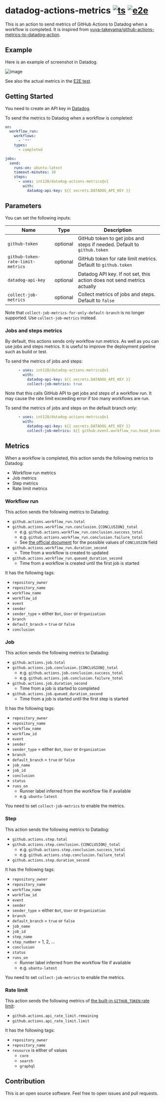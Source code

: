 # datadog-actions-metrics [![ts](https://github.com/int128/datadog-actions-metrics/actions/workflows/ts.yaml/badge.svg)](https://github.com/int128/datadog-actions-metrics/actions/workflows/ts.yaml) [![e2e](https://github.com/int128/datadog-actions-metrics/actions/workflows/e2e.yaml/badge.svg)](https://github.com/int128/datadog-actions-metrics/actions/workflows/e2e.yaml)

This is an action to send metrics of GitHub Actions to Datadog when a workflow is completed.
It is inspired from [yuya-takeyama/github-actions-metrics-to-datadog-action](https://github.com/yuya-takeyama/github-actions-metrics-to-datadog-action).


## Example

Here is an example of screenshot in Datadog.

![image](https://user-images.githubusercontent.com/321266/126857281-f0257fec-3079-4cff-98ab-07070e306391.png)

See also the actual metrics in the [E2E test](https://github.com/int128/datadog-actions-metrics/actions/workflows/e2e.yaml).


## Getting Started

You need to create an API key in [Datadog](https://docs.datadoghq.com/account_management/api-app-keys/).

To send the metrics to Datadog when a workflow is completed:

```yaml
on:
  workflow_run:
    workflows:
      - '**'
    types:
      - completed

jobs:
  send:
    runs-on: ubuntu-latest
    timeout-minutes: 10
    steps:
      - uses: int128/datadog-actions-metrics@v1
        with:
          datadog-api-key: ${{ secrets.DATADOG_API_KEY }}
```


## Parameters

You can set the following inputs:

Name | Type | Description
-----|------|------------
`github-token` | optional | GitHub token to get jobs and steps if needed. Default to `github.token`
`github-token-rate-limit-metrics` | optional | GitHub token for rate limit metrics. Default to `github.token`
`datadog-api-key` | optional | Datadog API key. If not set, this action does not send metrics actually
`collect-job-metrics` | optional | Collect metrics of jobs and steps. Default to `false`

Note that `collect-job-metrics-for-only-default-branch` is no longer supported.
Use `collect-job-metrics` instead.


### Jobs and steps metrics

By default, this actions sends only workflow run metrics.
As well as you can use jobs and steps metrics.
It is useful to improve the deployment pipeline such as build or test.

To send the metrics of jobs and steps:

```yaml
      - uses: int128/datadog-actions-metrics@v1
        with:
          datadog-api-key: ${{ secrets.DATADOG_API_KEY }}
          collect-job-metrics: true
```

Note that this calls GitHub API to get jobs and steps of a workflow run.
It may cause the rate limit exceeding error if too many workflows are run.

To send the metrics of jobs and steps on the default branch only:

```yaml
      - uses: int128/datadog-actions-metrics@v1
        with:
          datadog-api-key: ${{ secrets.DATADOG_API_KEY }}
          collect-job-metrics: ${{ github.event.workflow_run.head_branch == github.event.repository.default_branch }}
```


## Metrics

When a workflow is completed, this action sends the following metrics to Datadog:

- Workflow run metrics
- Job metrics
- Step metrics
- Rate limit metrics


### Workflow run

This action sends the following metrics to Datadog:

- `github.actions.workflow_run.total`
- `github.actions.workflow_run.conclusion.{CONCLUSION}_total`
  - e.g. `github.actions.workflow_run.conclusion.success_total`
  - e.g. `github.actions.workflow_run.conclusion.failure_total`
  - See [the official document](https://docs.github.com/en/rest/reference/checks#create-a-check-run) for the possible values of `CONCLUSION` field
- `github.actions.workflow_run.duration_second`
  - Time from a workflow is created to updated
- `github.actions.workflow_run.queued_duration_second`
  - Time from a workflow is created until the first job is started

It has the following tags:

- `repository_owner`
- `repository_name`
- `workflow_name`
- `workflow_id`
- `event`
- `sender`
- `sender_type` = either `Bot`, `User` or `Organization`
- `branch`
- `default_branch` = `true` or `false`
- `conclusion`


### Job

This action sends the following metrics to Datadog:

- `github.actions.job.total`
- `github.actions.job.conclusion.{CONCLUSION}_total`
  - e.g. `github.actions.job.conclusion.success_total`
  - e.g. `github.actions.job.conclusion.failure_total`
- `github.actions.job.duration_second`
  - Time from a job is started to completed
- `github.actions.job.queued_duration_second`
  - Time from a job is started until the first step is started

It has the following tags:

- `repository_owner`
- `repository_name`
- `workflow_name`
- `workflow_id`
- `event`
- `sender`
- `sender_type` = either `Bot`, `User` or `Organization`
- `branch`
- `default_branch` = `true` or `false`
- `job_name`
- `job_id`
- `conclusion`
- `status`
- `runs_on`
  - Runner label inferred from the workflow file if available
  - e.g. `ubuntu-latest`

You need to set `collect-job-metrics` to enable the metrics.


### Step

This action sends the following metrics to Datadog:

- `github.actions.step.total`
- `github.actions.step.conclusion.{CONCLUSION}_total`
  - e.g. `github.actions.step.conclusion.success_total`
  - e.g. `github.actions.step.conclusion.failure_total`
- `github.actions.step.duration_second`

It has the following tags:

- `repository_owner`
- `repository_name`
- `workflow_name`
- `workflow_id`
- `event`
- `sender`
- `sender_type` = either `Bot`, `User` or `Organization`
- `branch`
- `default_branch` = `true` or `false`
- `job_name`
- `job_id`
- `step_name`
- `step_number` = 1, 2, ...
- `conclusion`
- `status`
- `runs_on`
  - Runner label inferred from the workflow file if available
  - e.g. `ubuntu-latest`

You need to set `collect-job-metrics` to enable the metrics.


### Rate limit

This action sends the following metrics of [the built-in `GITHUB_TOKEN` rate limit](https://docs.github.com/en/rest/overview/resources-in-the-rest-api#rate-limiting):

- `github.actions.api_rate_limit.remaining`
- `github.actions.api_rate_limit.limit`

It has the following tags:

- `repository_owner`
- `repository_name`
- `resource` is either of values
  - `core`
  - `search`
  - `graphql`


## Contribution

This is an open source software.
Feel free to open issues and pull requests.
